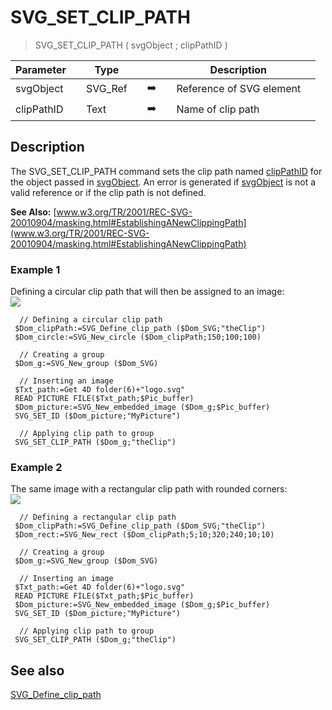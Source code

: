 <!-- SVG_SET_CLIP_PATH ( root ; ID )
 -> root (Text)
 -> ID (Text)-->
# SVG_SET_CLIP_PATH

> SVG_SET_CLIP_PATH ( svgObject ; clipPathID )

| Parameter |     | Type |     |     |     | Description |     |
| --- | --- | --- | --- | --- | --- | --- | --- |
| svgObject |     | SVG_Ref |     | ➡️ |     | Reference of SVG element |     |
| clipPathID |     | Text |     | ➡️ |     | Name of clip path |     |

## Description

The SVG_SET_CLIP_PATH command sets the clip path named [clipPathID](# "Name of clip path") for the object passed in [svgObject](# "Reference of SVG element"). An error is generated if [svgObject](# "Reference of SVG element") is not a valid reference or if the clip path is not defined.

**See Also:** [www.w3.org/TR/2001/REC-SVG-20010904/masking.html#EstablishingANewClippingPath](www.w3.org/TR/2001/REC-SVG-20010904/masking.html#EstablishingANewClippingPath)

### Example 1  

Defining a circular clip path that will then be assigned to an image:  
![](https://doc.4d.com/4Dv19/picture/359066/pict359066.en.png)

```4d
  // Defining a circular clip path  
 $Dom_clipPath:=SVG_Define_clip_path ($Dom_SVG;"theClip")  
 $Dom_circle:=SVG_New_circle ($Dom_clipPath;150;100;100)  
   
  // Creating a group  
 $Dom_g:=SVG_New_group ($Dom_SVG)  
   
  // Inserting an image  
 $Txt_path:=Get 4D folder(6)+"logo.svg"  
 READ PICTURE FILE($Txt_path;$Pic_buffer)  
 $Dom_picture:=SVG_New_embedded_image ($Dom_g;$Pic_buffer)  
 SVG_SET_ID ($Dom_picture;"MyPicture")  
   
  // Applying clip path to group  
 SVG_SET_CLIP_PATH ($Dom_g;"theClip")
```

### Example 2  

The same image with a rectangular clip path with rounded corners:  
![](https://doc.4d.com/4Dv19/picture/359069/pict359069.en.png)

```4d
  // Defining a rectangular clip path  
 $Dom_clipPath:=SVG_Define_clip_path ($Dom_SVG;"theClip")  
 $Dom_rect:=SVG_New_rect ($Dom_clipPath;5;10;320;240;10;10)  
   
  // Creating a group  
 $Dom_g:=SVG_New_group ($Dom_SVG)  
   
  // Inserting an image  
 $Txt_path:=Get 4D folder(6)+"logo.svg"  
 READ PICTURE FILE($Txt_path;$Pic_buffer)  
 $Dom_picture:=SVG_New_embedded_image ($Dom_g;$Pic_buffer)  
 SVG_SET_ID ($Dom_picture;"MyPicture")  
   
  // Applying clip path to group  
 SVG_SET_CLIP_PATH ($Dom_g;"theClip")
```

## See also

[SVG_Define_clip_path](SVG_Define_clip_path.md)
